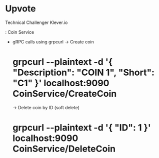 # Upvote
Technical Challenger Klever.io


: Coin Service
  - gRPC calls using grpcurl
    -> Create coin
      # grpcurl --plaintext -d '{ "Description": "COIN 1", "Short": "C1" }' localhost:9090 CoinService/CreateCoin

    -> Delete coin by ID (soft delete)
      # grpcurl --plaintext -d '{ "ID": 1 }' localhost:9090 CoinService/DeleteCoin